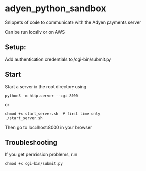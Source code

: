 # adyen_python_sandbox
Snippets of code to communicate with the Adyen payments server

Can be run locally or on AWS

## Setup:
Add authentication credentials to /cgi-bin/submit.py

## Start
Start a server in the root directory using
```shell
python3 -m http.server --cgi 8000
```

or

```shell
chmod +x start_server.sh  # first time only
./start_server.sh
```

Then go to localhost:8000 in your browser

## Troubleshooting
If you get permission problems, run
```shell
chmod +x cgi-bin/submit.py
```
